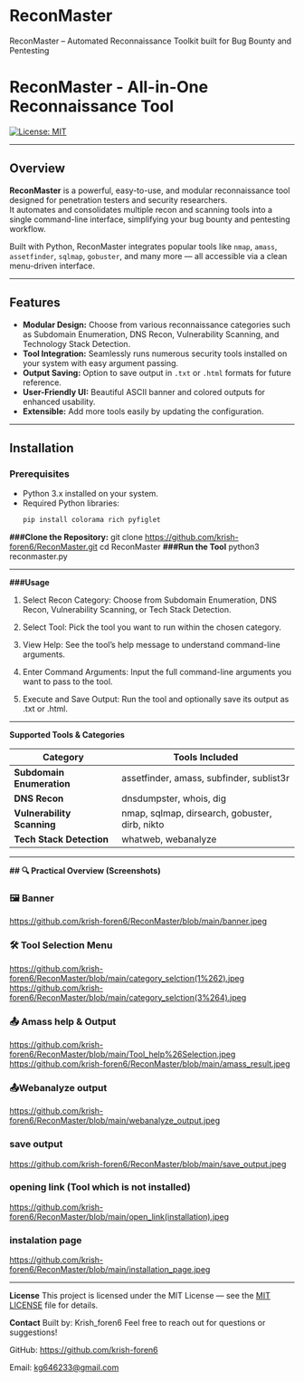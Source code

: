 # ReconMaster
ReconMaster – Automated Reconnaissance Toolkit  built for Bug Bounty and Pentesting

# ReconMaster - All-in-One Reconnaissance Tool

[![License: MIT](https://img.shields.io/badge/License-MIT-green.svg)](https://opensource.org/licenses/MIT)

---

## Overview

**ReconMaster** is a powerful, easy-to-use, and modular reconnaissance tool designed for penetration testers and security researchers.  
It automates and consolidates multiple recon and scanning tools into a single command-line interface, simplifying your bug bounty and pentesting workflow.

Built with Python, ReconMaster integrates popular tools like `nmap`, `amass`, `assetfinder`, `sqlmap`, `gobuster`, and many more — all accessible via a clean menu-driven interface.

---

## Features

- **Modular Design:** Choose from various reconnaissance categories such as Subdomain Enumeration, DNS Recon, Vulnerability Scanning, and Technology Stack Detection.
- **Tool Integration:** Seamlessly runs numerous security tools installed on your system with easy argument passing.
- **Output Saving:** Option to save output in `.txt` or `.html` formats for future reference.
- **User-Friendly UI:** Beautiful ASCII banner and colored outputs for enhanced usability.
- **Extensible:** Add more tools easily by updating the configuration.

---

## Installation

### Prerequisites

- Python 3.x installed on your system.
- Required Python libraries:
  ```bash
  pip install colorama rich pyfiglet
  
**###Clone the Repository:**
git clone https://github.com/krish-foren6/ReconMaster.git
cd ReconMaster
**###Run the Tool**
python3 reconmaster.py

---

**###Usage**

1. Select Recon Category: Choose from Subdomain Enumeration, DNS Recon, Vulnerability Scanning, or Tech Stack Detection.

2. Select Tool: Pick the tool you want to run within the chosen category.

3. View Help: See the tool’s help message to understand command-line arguments.

4. Enter Command Arguments: Input the full command-line arguments you want to pass to the tool.

5. Execute and Save Output: Run the tool and optionally save its output as .txt or .html.



--- 

**Supported Tools & Categories**

| Category                   | Tools Included                                 |
| -------------------------- | ---------------------------------------------- |
| **Subdomain Enumeration**  | assetfinder, amass, subfinder, sublist3r       |
| **DNS Recon**              | dnsdumpster, whois, dig                        |
| **Vulnerability Scanning** | nmap, sqlmap, dirsearch, gobuster, dirb, nikto |
| **Tech Stack Detection**   | whatweb, webanalyze                            |

---

**## 🔍 Practical Overview (Screenshots)**

### 🖼️ Banner
https://github.com/krish-foren6/ReconMaster/blob/main/banner.jpeg

### 🛠️ Tool Selection Menu
https://github.com/krish-foren6/ReconMaster/blob/main/category_selction(1%262).jpeg
https://github.com/krish-foren6/ReconMaster/blob/main/category_selction(3%264).jpeg

### 📤 Amass help & Output
https://github.com/krish-foren6/ReconMaster/blob/main/Tool_help%26Selection.jpeg
https://github.com/krish-foren6/ReconMaster/blob/main/amass_result.jpeg

### 📤Webanalyze output
https://github.com/krish-foren6/ReconMaster/blob/main/webanalyze_output.jpeg

### save output
https://github.com/krish-foren6/ReconMaster/blob/main/save_output.jpeg

### opening link (Tool which is not installed)
https://github.com/krish-foren6/ReconMaster/blob/main/open_link(installation).jpeg

### instalation page 
https://github.com/krish-foren6/ReconMaster/blob/main/installation_page.jpeg

---

**License**
This project is licensed under the MIT License — see the [MIT LICENSE](./LICENSE) file for details.

**Contact**
Built by: Krish_foren6
Feel free to reach out for questions or suggestions!

GitHub: https://github.com/krish-foren6

Email: kg646233@gmail.com




